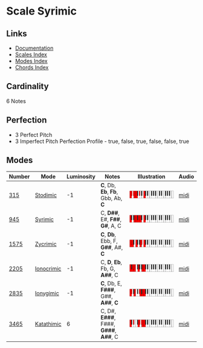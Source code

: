 # Scale Syrimic

## Links

- [Documentation](README.md)
- [Scales Index](Scales.md)
- [Modes Index](Modes.md)
- [Chords Index](Chords.md)

## Cardinality

6 Notes

## Perfection

- 3 Perfect Pitch
- 3 Imperfect Pitch
Perfection Profile - true, false, true, false, false, true

## Modes

| Number | Mode | Luminosity | Notes | Illustration | Audio |
|--------|------|------------|-------|--------------|-------|
| [315](https://ianring.com/musictheory/scales/315) | [Stodimic](ModeStodimic.md) | -1 | **C**, Db, **Eb**, **Fb**, Gbb, Ab, **C** | ![CNaturalStodimic](ModeCNaturalStodimic.png) | [midi](https://github.com/edipermadi/music/blob/main/docs/ModeCNaturalStodimic.mid?raw=true) | 
| [945](https://ianring.com/musictheory/scales/945) | [Syrimic](ModeSyrimic.md) | -1 | C, **D##**, E#, **F##**, **G#**, A, C | ![CNaturalSyrimic](ModeCNaturalSyrimic.png) | [midi](https://github.com/edipermadi/music/blob/main/docs/ModeCNaturalSyrimic.mid?raw=true) | 
| [1575](https://ianring.com/musictheory/scales/1575) | [Zycrimic](ModeZycrimic.md) | -1 | **C**, **Db**, Ebb, F, **G##**, A#, **C** | ![CNaturalZycrimic](ModeCNaturalZycrimic.png) | [midi](https://github.com/edipermadi/music/blob/main/docs/ModeCNaturalZycrimic.mid?raw=true) | 
| [2205](https://ianring.com/musictheory/scales/2205) | [Ionocrimic](ModeIonocrimic.md) | -1 | C, **D**, **Eb**, Fb, G, **A##**, C | ![CNaturalIonocrimic](ModeCNaturalIonocrimic.png) | [midi](https://github.com/edipermadi/music/blob/main/docs/ModeCNaturalIonocrimic.mid?raw=true) | 
| [2835](https://ianring.com/musictheory/scales/2835) | [Ionygimic](ModeIonygimic.md) | -1 | **C**, Db, E, **F###**, G##, **A##**, **C** | ![CNaturalIonygimic](ModeCNaturalIonygimic.png) | [midi](https://github.com/edipermadi/music/blob/main/docs/ModeCNaturalIonygimic.mid?raw=true) | 
| [3465](https://ianring.com/musictheory/scales/3465) | [Katathimic](ModeKatathimic.md) | 6 | C, D#, **E###**, F###, **G###**, **A##**, C | ![CNaturalKatathimic](ModeCNaturalKatathimic.png) | [midi](https://github.com/edipermadi/music/blob/main/docs/ModeCNaturalKatathimic.mid?raw=true) | 
